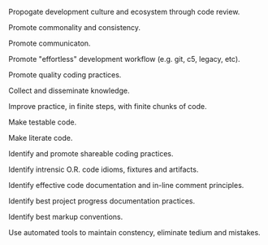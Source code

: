 Propogate development culture and ecosystem through code review.

Promote commonality and consistency.

Promote communicaton.

Promote "effortless" development workflow (e.g. git, c5, legacy, etc).

Promote quality coding practices.

Collect and disseminate knowledge.

Improve practice, in finite steps, with finite chunks of code.

Make testable code.

Make literate code.

Identify and promote shareable coding practices.

Identify intrensic O.R. code idioms, fixtures and artifacts.

Identify effective code documentation and in-line comment principles.

Identify best project progress documentation practices.

Identify best markup conventions.

Use automated tools to maintain constency, eliminate tedium and mistakes.
